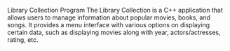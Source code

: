 Library Collection Program
The Library Collection is a C++ application that allows users to manage information about popular movies, books, and songs. It provides a menu interface with various options on displaying certain data, such as displaying movies along with year, actors/actresses, rating, etc.
